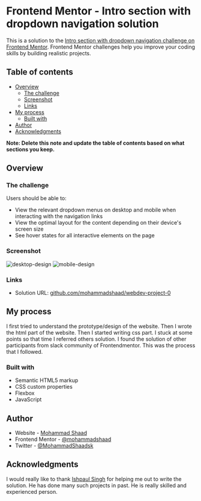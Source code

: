 # Frontend Mentor - Intro section with dropdown navigation solution

This is a solution to the [Intro section with dropdown navigation challenge on Frontend Mentor](https://www.frontendmentor.io/challenges/intro-section-with-dropdown-navigation-ryaPetHE5). Frontend Mentor challenges help you improve your coding skills by building realistic projects. 

## Table of contents

- [Overview](#overview)
  - [The challenge](#the-challenge)
  - [Screenshot](#screenshot)
  - [Links](#links)
- [My process](#my-process)
  - [Built with](#built-with)
- [Author](#author)
- [Acknowledgments](#acknowledgments)

**Note: Delete this note and update the table of contents based on what sections you keep.**

## Overview

### The challenge

Users should be able to:

- View the relevant dropdown menus on desktop and mobile when interacting with the navigation links
- View the optimal layout for the content depending on their device's screen size
- See hover states for all interactive elements on the page

### Screenshot

![desktop-design](https://user-images.githubusercontent.com/89409389/180261747-5168d2ed-7c95-4d33-a2df-fd294893f52d.jpg)
![mobile-design](https://user-images.githubusercontent.com/89409389/180261789-316f1f4c-55cc-4474-bf66-e445e924a114.jpg)

### Links

- Solution URL: [github.com/mohammadshaad/webdev-project-0](https://github.com/mohammadshaad/webdev-project-0)

## My process
I first tried to understand the prototype/design of the website. Then I wrote the html part of the website. Then I started writing css part. I stuck at some points so that time I referred others solution. I found the solution of other participants from slack community of Frontendmentor. This was the process that I followed.

### Built with

- Semantic HTML5 markup
- CSS custom properties
- Flexbox
- JavaScript


## Author

- Website - [Mohammad Shaad](https://www.mohammadshaad.github.io)
- Frontend Mentor - [@mohammadshaad](https://www.frontendmentor.io/profile/mohammadshaad)
- Twitter - [@MohammadShaadsk](https://www.twitter.com/MohammadShaadsk)


## Acknowledgments

I would really like to thank [Ishpaul Singh](https://github.com/ishpaul777) for helping me out to write the solution. He has done many such projects in past. He is really skilled and experienced person.

